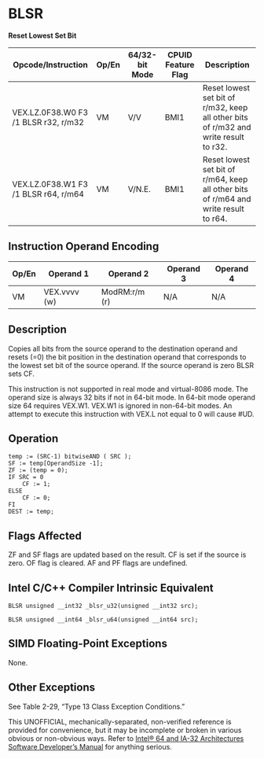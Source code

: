 # BLSR

**Reset Lowest Set Bit**

| Opcode/Instruction                   | Op/En | 64/32-bit Mode | CPUID Feature Flag | Description                                                                          |
| ------------------------------------ | ----- | -------------- | ------------------ | ------------------------------------------------------------------------------------ |
| VEX.LZ.0F38.W0 F3 /1 BLSR r32, r/m32 | VM    | V/V            | BMI1               | Reset lowest set bit of r/m32, keep all other bits of r/m32 and write result to r32. |
| VEX.LZ.0F38.W1 F3 /1 BLSR r64, r/m64 | VM    | V/N.E.         | BMI1               | Reset lowest set bit of r/m64, keep all other bits of r/m64 and write result to r64. |

## Instruction Operand Encoding

| Op/En | Operand 1    | Operand 2     | Operand 3 | Operand 4 |
| ----- | ------------ | ------------- | --------- | --------- |
| VM    | VEX.vvvv (w) | ModRM:r/m (r) | N/A       | N/A       |

## Description

Copies all bits from the source operand to the destination operand and resets (=0) the bit position in the destination operand that corresponds to the lowest set bit of the source operand. If the source operand is zero BLSR sets CF.

This instruction is not supported in real mode and virtual-8086 mode. The operand size is always 32 bits if not in 64-bit mode. In 64-bit mode operand size 64 requires VEX.W1. VEX.W1 is ignored in non-64-bit modes. An attempt to execute this instruction with VEX.L not equal to 0 will cause #​​​UD.

## Operation

```
temp := (SRC-1) bitwiseAND ( SRC );
SF := temp[OperandSize -1];
ZF := (temp = 0);
IF SRC = 0
    CF := 1;
ELSE
    CF := 0;
FI
DEST := temp;

```

## Flags Affected

ZF and SF flags are updated based on the result. CF is set if the source is zero. OF flag is cleared. AF and PF flags are undefined.

## Intel C/C++ Compiler Intrinsic Equivalent

```
BLSR unsigned __int32 _blsr_u32(unsigned __int32 src);

```

```
BLSR unsigned __int64 _blsr_u64(unsigned __int64 src);

```

## SIMD Floating-Point Exceptions

None.

## Other Exceptions

See Table 2-29, “Type 13 Class Exception Conditions.”

This UNOFFICIAL, mechanically-separated, non-verified reference is provided for convenience, but it may be
incomplete or broken in various obvious or non-obvious
ways. Refer to [Intel® 64 and IA-32 Architectures Software Developer’s Manual](https://software.intel.com/en-us/download/intel-64-and-ia-32-architectures-sdm-combined-volumes-1-2a-2b-2c-2d-3a-3b-3c-3d-and-4) for anything serious.
